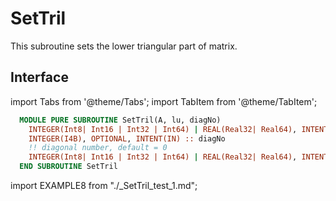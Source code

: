 # SetTril

This subroutine sets the lower triangular part of matrix.

## Interface

import Tabs from '@theme/Tabs';
import TabItem from '@theme/TabItem';

<Tabs>
<TabItem value="interface" label="܀ Interface" default>

```fortran
  MODULE PURE SUBROUTINE SetTril(A, lu, diagNo)
    INTEGER(Int8| Int16 | Int32 | Int64) | REAL(Real32| Real64), INTENT(INOUT) :: A(:, :)
    INTEGER(I4B), OPTIONAL, INTENT(IN) :: diagNo
    !! diagonal number, default = 0
    INTEGER(Int8| Int16 | Int32 | Int64) | REAL(Real32| Real64), INTENT(IN) :: lu(:, :)
  END SUBROUTINE SetTril
```

</TabItem>

<TabItem value="example" label="️܀ See example">

import EXAMPLE8 from "./_SetTril_test_1.md";

<EXAMPLE8 />

</TabItem>

<TabItem value="close" label="↢ ">

</TabItem>
</Tabs>
